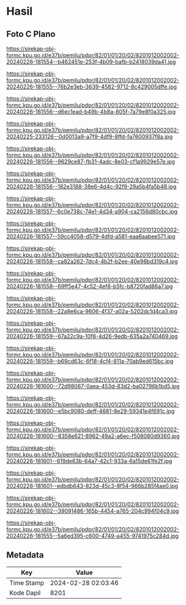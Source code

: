 # Hasil

## Foto C Plano

https://sirekap-obj-formc.kpu.go.id/e37b/pemilu/pdpr/82/01/01/20/02/8201012002002-20240226-181554--b462451e-253f-4b09-bafb-b2418039da41.jpg

https://sirekap-obj-formc.kpu.go.id/e37b/pemilu/pdpr/82/01/01/20/02/8201012002002-20240226-181555--76b2e3eb-3639-4582-9712-8c429005dffe.jpg

https://sirekap-obj-formc.kpu.go.id/e37b/pemilu/pdpr/82/01/01/20/02/8201012002002-20240226-181556--d6ec1ead-b49b-4b8a-805f-7a79e8f0a325.jpg

https://sirekap-obj-formc.kpu.go.id/e37b/pemilu/pdpr/82/01/01/20/02/8201012002002-20240225-233126--0d0013a9-a7f9-4df9-8ffd-fa7600937f8a.jpg

https://sirekap-obj-formc.kpu.go.id/e37b/pemilu/pdpr/82/01/01/20/02/8201012002002-20240226-181556--9629ce87-fb31-4adc-8e03-cf1a9929e57e.jpg

https://sirekap-obj-formc.kpu.go.id/e37b/pemilu/pdpr/82/01/01/20/02/8201012002002-20240226-181556--182e3188-38e6-4d4c-92f9-29a5b4fa5b48.jpg

https://sirekap-obj-formc.kpu.go.id/e37b/pemilu/pdpr/82/01/01/20/02/8201012002002-20240226-181557--6c0e738c-74e1-4d34-a904-ca2156d80cbc.jpg

https://sirekap-obj-formc.kpu.go.id/e37b/pemilu/pdpr/82/01/01/20/02/8201012002002-20240226-181557--59cc4058-d579-4dfd-a581-eaa6aabee571.jpg

https://sirekap-obj-formc.kpu.go.id/e37b/pemilu/pdpr/82/01/01/20/02/8201012002002-20240226-181558--ca82a262-7dc4-4b2f-b2ee-40e98bd319c4.jpg

https://sirekap-obj-formc.kpu.go.id/e37b/pemilu/pdpr/82/01/01/20/02/8201012002002-20240226-181558--69ff5e47-4c52-4ef8-b5fc-b8720fad86a7.jpg

https://sirekap-obj-formc.kpu.go.id/e37b/pemilu/pdpr/82/01/01/20/02/8201012002002-20240226-181558--22a8e6ca-9606-4f37-a02a-5202dc1d4ca3.jpg

https://sirekap-obj-formc.kpu.go.id/e37b/pemilu/pdpr/82/01/01/20/02/8201012002002-20240226-181559--67a22c9a-10f8-4d26-9edb-635a2a740469.jpg

https://sirekap-obj-formc.kpu.go.id/e37b/pemilu/pdpr/82/01/01/20/02/8201012002002-20240226-181559--b69cd63c-6f18-4cf4-811a-70ab9ed615bc.jpg

https://sirekap-obj-formc.kpu.go.id/e37b/pemilu/pdpr/82/01/01/20/02/8201012002002-20240226-181600--72d98067-0aea-453d-83d2-ba02796b1bd5.jpg

https://sirekap-obj-formc.kpu.go.id/e37b/pemilu/pdpr/82/01/01/20/02/8201012002002-20240226-181600--e5bc9080-deff-4681-8e29-59341e4f691c.jpg

https://sirekap-obj-formc.kpu.go.id/e37b/pemilu/pdpr/82/01/01/20/02/8201012002002-20240226-181600--8358e621-8962-49a2-a6ec-f508080d9360.jpg

https://sirekap-obj-formc.kpu.go.id/e37b/pemilu/pdpr/82/01/01/20/02/8201012002002-20240226-181601--619de63b-64a7-42c1-933a-6a15de61fe2f.jpg

https://sirekap-obj-formc.kpu.go.id/e37b/pemilu/pdpr/82/01/01/20/02/8201012002002-20240226-181601--edbdb643-823d-45c3-8f54-966b285f4ae0.jpg

https://sirekap-obj-formc.kpu.go.id/e37b/pemilu/pdpr/82/01/01/20/02/8201012002002-20240226-181602--39091486-165b-4454-a765-204c994f04c9.jpg

https://sirekap-obj-formc.kpu.go.id/e37b/pemilu/pdpr/82/01/01/20/02/8201012002002-20240226-181555--5a6ed395-c600-4749-a455-9741975c284d.jpg


## Metadata

| Key        | Value               |
| ---------- | ------------------- |
| Time Stamp | 2024-02-28 02:03:46 |
| Kode Dapil | 8201                |



